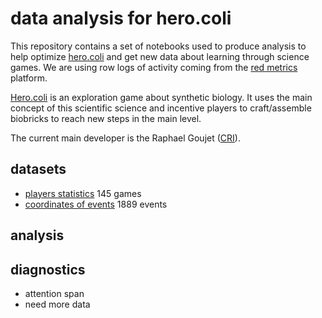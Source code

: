 # data analysis for hero.coli

This repository contains a set of notebooks used to produce analysis to help optimize [hero.coli](http://herocoli.com/) and get new data about learning through science games. We are using row logs of activity coming from the [red metrics](https://redmetrics.io/) platform.

[Hero.coli](http://herocoli.com/) is an exploration game about synthetic biology. It uses the main concept of this scientific science and incentive players to craft/assemble biobricks to reach new steps in the main level.

The current main developer is the Raphael Goujet ([CRI](http://cri-paris.org)).

## datasets

- [players statistics](https://github.com/CyberCRI/dataanalysis-herocoli-redmetrics/blob/master/data/players_stats.csv) 145 games
- [coordinates of events](https://github.com/CyberCRI/dataanalysis-herocoli-redmetrics/blob/master/data/players_coordinates.csv) 1889 events

## analysis

## diagnostics

- attention span
- need more data
